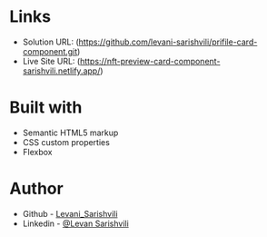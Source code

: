 # Links

- Solution URL: (https://github.com/levani-sarishvili/prifile-card-component.git)
- Live Site URL: (https://nft-preview-card-component-sarishvili.netlify.app/)

# Built with

- Semantic HTML5 markup
- CSS custom properties
- Flexbox

# Author

- Github - [Levani_Sarishvili](https://github.com/levani-sarishvili)
- Linkedin - [@Levan Sarishvili](https://www.linkedin.com/in/levan-sarishvili-b87245b1/)
